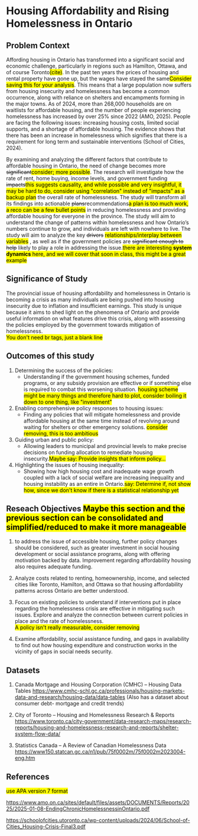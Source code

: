 # Housing Affordability and Rising Homelessness in Ontario<br>

## Problem Context

Affording housing in Ontario has transformed into a significant social and economic challenge, particularly in regions such as Hamilton, Ottawa, and of course Toronto<mark>(cite)</mark>. In the past ten years the prices of housing and rental property have gone up, but the wages have stayed the same<mark>Consider saving this for your analysis</mark>. This means that a large population now suffers from housing insecurity and homelessness has become a common occurrence, along with reliance on shelters and encampments forming in the major towns. As of 2024, more than 268,000 households are on waitlists for affordable housing, and the number of people experiencing homelessness has increased by over 25% since 2022 (AMO, 2025). People are facing the following issues: increasing housing costs, limited social supports, and a shortage of affordable housing. The evidence shows that there has been an increase in homelessness which signifies that there is a requirement for long term and sustainable interventions (School of Cities, 2024). <br>

By examining and analyzing the different factors that contribute to affordable housing in Ontario, the need of change becomes more ~~significant~~<mark>consider; more possible</mark>. The research will investigate how the rate of rent, home buying, income levels, and government funding ~~impacts~~<mark>this suggests causality, and while possible and very insightful, it may be hard to do, consider using "correlation" instead of "impacts" as a backup plan</mark> the overall rate of homelessness. The study will transform all its findings into actionable ~~plans~~recommendations<mark>a plan is too much work, a reco can be a few bullet points</mark> in reducing homelessness and providing affordable housing for everyone in the province. The study will aim to understand the change of patterns within homelessness and how Ontario’s numbers continue to grow, and individuals are left with nowhere to live. The study will aim to analyze the key ~~drivers~~ <mark>relationships/interplay between variables</mark> , as well as if the government policies are ~~significant enough to help~~ likely to play a role in addressing the issue.<mark>there are interesting **system dynamics** here, and we will cover that soon in class, this might be a great example</mark><br>          
 
## Significance of Study
The provincial issue of housing affordability and homelessness in Ontario is becoming a crisis as many individuals are being pushed into housing insecurity due to inflation and insufficient earnings. This study is unique because it aims to shed light on the phenomena of Ontario and provide useful information on what features drive this crisis, along with assessing the policies employed by the government towards mitigation of homelessness.<br><mark>You don't need br tags, just a blank line

## Outcomes of this study
1. Determining the success of the policies:
   - Understanding if the government housing schemes, funded programs, or any subsidy provision are effective or if something else is            required to combat this worsening situation. <mark>housing scheme might be many things and therefore hard to plot, consider boiling it down to one thing, like "investment"</mark>
2. Enabling comprehensive policy responses to housing issues:
   - Finding any policies that will mitigate homelessness and provide affordable housing at the same time instead of revolving around waiting for shelters or other emergency solutions. <mark>consider removing, this is too ambitious</mark>
3. Guiding urban and public policy:
   - Allowing leaders to municipal and provincial levels to make precise decisions on funding allocation to remediate housing insecurity.<mark>Maybe say: Provide insights that inform policy...</mark>
4. Highlighting the issues of housing inequality:<br>
   - Showing how high housing cost and inadequate wage growth coupled with a lack of social welfare are increasing inequality and housing instability as an entire in Ontario.<mark>say: Determine if, not show how, since we don't know if there is a statistical relationship yet</mark>

## Reseach Objectives <mark>Maybe this section and the previous section can be consolidated and simplified/reduced to make it more manageable</mark>
1. to address the issue of accessible housing, further policy changes should be considered, such as greater investment in social housing development or social assistance programs, along with offering motivation backed by data. Improvement regarding affordability housing also requires adequate funding.<br>
   
2. Analyze costs related to renting, homeownership, income, and selected cities like Toronto, Hamilton, and Ottawa so that housing affordability patterns across Ontario are better understood.<br>
   
3. Focus on existing policies to understand if interventions put in place regarding the homelessness crisis are effective in mitigating such issues. Explore and analyze the connection between current policies in place and the rate of homelessness.<br><mark>A policy isn't really measurable, consider removing</mark>
   
4. Examine affordability, social assistance funding, and gaps in availability to find out how housing expenditure and construction works in the vicinity of gaps in social needs security.<br>
 
## Datasets
 
1. Canada Mortgage and Housing Corporation (CMHC) – Housing Data Tables
https://www.cmhc-schl.gc.ca/professionals/housing-markets-data-and-research/housing-data/data-tables
(Also has a dataset about consumer debt- mortgage and credit trends)<br>
 
2. City of Toronto – Housing and Homelessness Research & Reports
https://www.toronto.ca/city-government/data-research-maps/research-reports/housing-and-homelessness-research-and-reports/shelter-system-flow-data/<br>
 
3. Statistics Canada – A Review of Canadian Homelessness Data
https://www150.statcan.gc.ca/n1/pub/75f0002m/75f0002m2023004-eng.htm<br>

## References 
<mark>use APA version 7 format</mark>

https://www.amo.on.ca/sites/default/files/assets/DOCUMENTS/Reports/2025/2025-01-08-EndingChronicHomelessnessinOntario.pdf

https://schoolofcities.utoronto.ca/wp-content/uploads/2024/06/School-of-Cities_Housing-Crisis-Final3.pdf

